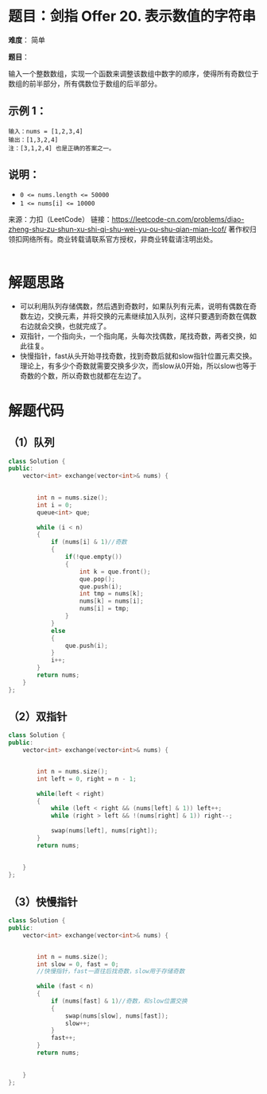 # 题目：剑指 Offer 20. 表示数值的字符串
**难度**： 简单

**题目**：

输入一个整数数组，实现一个函数来调整该数组中数字的顺序，使得所有奇数位于数组的前半部分，所有偶数位于数组的后半部分。



## 示例 1：

```
输入：nums = [1,2,3,4]
输出：[1,3,2,4] 
注：[3,1,2,4] 也是正确的答案之一。
```





## 说明：

- `0 <= nums.length <= 50000`
- `1 <= nums[i] <= 10000`



来源：力扣（LeetCode）
链接：https://leetcode-cn.com/problems/diao-zheng-shu-zu-shun-xu-shi-qi-shu-wei-yu-ou-shu-qian-mian-lcof/
著作权归领扣网络所有。商业转载请联系官方授权，非商业转载请注明出处。
<br>
<br>

# 解题思路

- 可以利用队列存储偶数，然后遇到奇数时，如果队列有元素，说明有偶数在奇数左边，交换元素，并将交换的元素继续加入队列，这样只要遇到奇数在偶数右边就会交换，也就完成了。
- 双指针，一个指向头，一个指向尾，头每次找偶数，尾找奇数，两者交换，如此往复。
- 快慢指针，fast从头开始寻找奇数，找到奇数后就和slow指针位置元素交换。理论上，有多少个奇数就需要交换多少次，而slow从0开始，所以slow也等于奇数的个数，所以奇数也就都在左边了。

# 解题代码

## （1）队列


```cpp
class Solution {
public:
    vector<int> exchange(vector<int>& nums) {

        
        int n = nums.size();
        int i = 0;
        queue<int> que;
        
        while (i < n)
        {
            if (nums[i] & 1)//奇数
            {
                if(!que.empty())
                {
                    int k = que.front();
                    que.pop();
                    que.push(i);
                    int tmp = nums[k];
                    nums[k] = nums[i];
                    nums[i] = tmp;
                }
            }
            else
            {
                que.push(i);
            }
            i++;
        }
        return nums;
    }
};
```

## （2）双指针

```cpp
class Solution {
public:
    vector<int> exchange(vector<int>& nums) {


        int n = nums.size();
        int left = 0, right = n - 1;
        
        while(left < right)
        {
            while (left < right && (nums[left] & 1)) left++;
            while (right > left && !(nums[right] & 1)) right--;
            
            swap(nums[left], nums[right]);
        }
        return nums;
        
        
    }
};
```

## （3）快慢指针

```cpp
class Solution {
public:
    vector<int> exchange(vector<int>& nums) {


        int n = nums.size();
        int slow = 0, fast = 0;
        //快慢指针，fast一直往后找奇数，slow用于存储奇数
        
        while (fast < n)
        {
            if (nums[fast] & 1)//奇数，和slow位置交换
            {
                swap(nums[slow], nums[fast]);
                slow++;
            }
            fast++;
        }
        return nums;
        
        
    }
};
```


